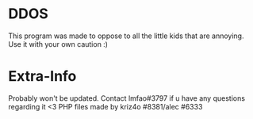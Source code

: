 # DDOS 
This program was made to oppose to all the little kids that are annoying. Use it with your own caution :)

# Extra-Info
Probably won't be updated.
Contact lmfao#3797 if u have any questions regarding it <3
PHP files made by kriz4o #8381/alec #6333


